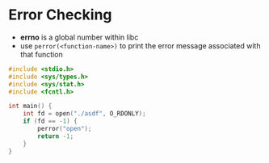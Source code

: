 # Error Checking
- **errno** is a global number within libc
- use `perror(<function-name>)` to print the error message associated with that function
```c
#include <stdio.h>
#include <sys/types.h>
#include <sys/stat.h>
#include <fcntl.h>

int main() {
    int fd = open("./asdf", O_RDONLY);
    if (fd == -1) {
        perror("open");
        return -1;
    }
}
```
